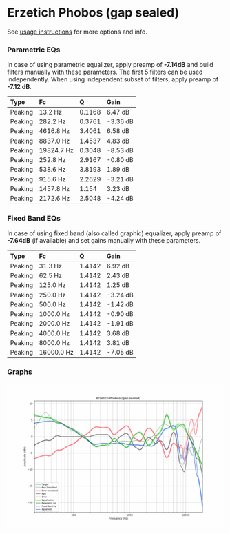 # Erzetich Phobos (gap sealed)
See [usage instructions](https://github.com/jaakkopasanen/AutoEq#usage) for more options and info.

### Parametric EQs
In case of using parametric equalizer, apply preamp of **-7.14dB** and build filters manually
with these parameters. The first 5 filters can be used independently.
When using independent subset of filters, apply preamp of **-7.12 dB**.

| Type    | Fc         |      Q | Gain     |
|:--------|:-----------|:-------|:---------|
| Peaking | 13.2 Hz    | 0.1168 | 6.47 dB  |
| Peaking | 282.2 Hz   | 0.3761 | -3.36 dB |
| Peaking | 4616.8 Hz  | 3.4061 | 6.58 dB  |
| Peaking | 8837.0 Hz  | 1.4537 | 4.83 dB  |
| Peaking | 19824.7 Hz | 0.3048 | -8.53 dB |
| Peaking | 252.8 Hz   | 2.9167 | -0.80 dB |
| Peaking | 538.6 Hz   | 3.8193 | 1.89 dB  |
| Peaking | 915.6 Hz   | 2.2629 | -3.21 dB |
| Peaking | 1457.8 Hz  | 1.154  | 3.23 dB  |
| Peaking | 2172.6 Hz  | 2.5048 | -4.24 dB |

### Fixed Band EQs
In case of using fixed band (also called graphic) equalizer, apply preamp of **-7.64dB**
(if available) and set gains manually with these parameters.

| Type    | Fc         |      Q | Gain     |
|:--------|:-----------|:-------|:---------|
| Peaking | 31.3 Hz    | 1.4142 | 6.92 dB  |
| Peaking | 62.5 Hz    | 1.4142 | 2.43 dB  |
| Peaking | 125.0 Hz   | 1.4142 | 1.25 dB  |
| Peaking | 250.0 Hz   | 1.4142 | -3.24 dB |
| Peaking | 500.0 Hz   | 1.4142 | -1.42 dB |
| Peaking | 1000.0 Hz  | 1.4142 | -0.90 dB |
| Peaking | 2000.0 Hz  | 1.4142 | -1.91 dB |
| Peaking | 4000.0 Hz  | 1.4142 | 3.68 dB  |
| Peaking | 8000.0 Hz  | 1.4142 | 3.81 dB  |
| Peaking | 16000.0 Hz | 1.4142 | -7.05 dB |

### Graphs
![](./Erzetich%20Phobos%20(gap%20sealed).png)